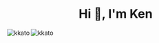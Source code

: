 <h1 align="center">Hi 👋, I'm Ken</h1>

<p><img align="left" src="https://github-readme-stats-git-masterrstaa-rickstaa.vercel.app/api?username=kkato&rank_icon=github" alt="kkato" /></p>
<p><img align="center" src="https://github-readme-stats-git-masterrstaa-rickstaa.vercel.app/api/top-langs/?username=kkato&layout=compact" alt="kkato" /></p>

<!--
**kkato/kkato** is a ✨ _special_ ✨ repository because its `README.md` (this file) appears on your GitHub profile.

Here are some ideas to get you started:

- 🔭 I’m currently working on ...
- 🌱 I’m currently learning ...
- 👯 I’m looking to collaborate on ...
- 🤔 I’m looking for help with ...
- 💬 Ask me about ...
- 📫 How to reach me: ...
- 😄 Pronouns: ...
- ⚡ Fun fact: ...
-->
